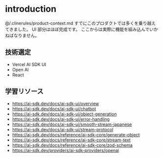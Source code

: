 # introduction

@/.clinerules/product-context.md すでにこのプロダクトでは多くを乗り越えてきました。
UI 部分はほぼ完成です。
ここからは実際に機能を組み込んでいかねばなりません。

## 技術選定

- Vercel AI SDK UI
- Open AI
- React

## 学習リソース

- https://ai-sdk.dev/docs/ai-sdk-ui/overview
- https://ai-sdk.dev/docs/ai-sdk-ui/chatbot
- https://ai-sdk.dev/docs/ai-sdk-ui/object-generation
- https://ai-sdk.dev/docs/ai-sdk-ui/error-handling
- https://ai-sdk.dev/docs/ai-sdk-ui/smooth-stream-japanese
- https://ai-sdk.dev/docs/ai-sdk-ui/stream-protocol
- https://ai-sdk.dev/docs/reference/ai-sdk-core/generate-object
- https://ai-sdk.dev/docs/reference/ai-sdk-core/stream-text
- https://ai-sdk.dev/docs/reference/ai-sdk-core/zod-schema
- https://ai-sdk.dev/providers/ai-sdk-providers/openai

